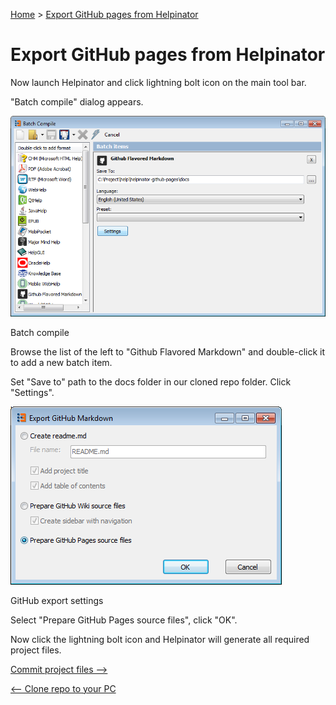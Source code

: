 [Home](index "") &gt;  [Export GitHub pages from Helpinator](exportgithubpagesfromhelpinator "Export GitHub pages from Helpinator")

# Export GitHub pages from Helpinator

Now launch Helpinator and click lightning bolt icon on the main tool bar.


"Batch compile" dialog appears. 



![exportgithubpagesfromhelpinator.PNG](images/exportgithubpagesfromhelpinator.PNG "exportgithubpagesfromhelpinator.PNG")

Batch compile



Browse the list of the left to "Github Flavored Markdown" and double-click it to add a new batch item.


Set "Save to" path to the docs folder in our cloned repo folder. Click "Settings".


![githubsettings.PNG](images/githubsettings.PNG "githubsettings.PNG")

GitHub export settings



Select "Prepare GitHub Pages source files", click "OK".


Now click the lightning bolt icon and Helpinator will generate all required project files.




[Commit project files --&gt;](commitprojectfiles "Next")

[&lt;-- Clone repo to your PC](clonerepotoyourpc "Previous")
